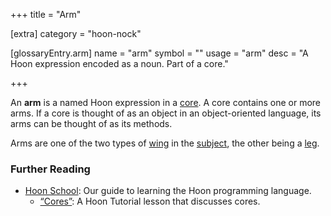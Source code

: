 +++
title = "Arm"

[extra]
category = "hoon-nock"

[glossaryEntry.arm]
name = "arm"
symbol = ""
usage = "arm"
desc = "A Hoon expression encoded as a noun. Part of a core."

+++

An **arm** is a named Hoon expression in a [core](/glossary/core). A core contains one or more arms. If a core is thought of as an object in an object-oriented language, its arms can be thought of as its methods.

Arms are one of the two types of [wing](/glossary/wing) in the [subject](/glossary/subject), the other being a [leg](/glossary/leg).

### Further Reading

- [Hoon School](/courses/hoon-school/): Our guide to learning the Hoon programming language.
  - [“Cores”](/courses/hoon-school/F-cores#cores): A Hoon Tutorial lesson that discusses cores.
